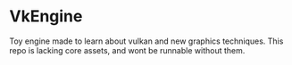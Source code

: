 # VkEngine

Toy engine made to learn about vulkan and new graphics techniques. This repo is lacking core assets, and wont be runnable without them.

